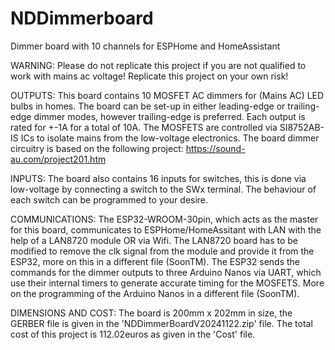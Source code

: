 # NDDimmerboard
Dimmer board with 10 channels for ESPHome and HomeAssistant

WARNING: Please do not replicate this project if you are not qualified to work with mains ac voltage! Replicate this project on your own risk!

OUTPUTS:
This board contains 10 MOSFET AC dimmers for (Mains AC) LED bulbs in homes. The board can be set-up in either leading-edge or trailing-edge dimmer modes, however trailing-edge is preferred. Each output is rated for +-1A for a total of 10A. The MOSFETS are controlled via SI8752AB-IS ICs to isolate mains from the low-voltage electronics.
The board dimmer circuitry is based on the following project: https://sound-au.com/project201.htm

INPUTS:
The board also contains 16 inputs for switches, this is done via low-voltage by connecting a switch to the SWx terminal. The behaviour of each switch can be programmed to your desire.

COMMUNICATIONS:
The ESP32-WROOM-30pin, which acts as the master for this board, communicates to ESPHome/HomeAssitant with LAN with the help of a LAN8720 module OR via Wifi.
The LAN8720 board has to be modified to remove the clk signal from the module and provide it from the ESP32, more on this in a different file (SoonTM).
The ESP32 sends the commands for the dimmer outputs to three Arduino Nanos via UART, which use their internal timers to generate accurate timing for the MOSFETS. 
More on the programming of the Arduino Nanos in a different file (SoonTM).

DIMENSIONS AND COST:
The board is 200mm x 202mm in size, the GERBER file is given in the 'NDDimmerBoardV20241122.zip' file.
The total cost of this project is 112.02euros as given in the 'Cost' file.
